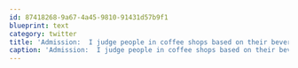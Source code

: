 ```yaml
---
id: 87418268-9a67-4a45-9810-91431d57b9f1
blueprint: text
category: twitter
title: 'Admission:  I judge people in coffee shops based on their beverage.Talking to you "Captain whip-cream with sprinkles "'
caption: 'Admission:  I judge people in coffee shops based on their beverage.Talking to you "Captain whip-cream with sprinkles "'
---
```

